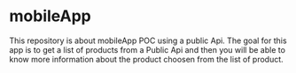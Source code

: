 # mobileApp
This repository is about mobileApp POC using a public Api. The goal for this app is to get a list of products from a Public Api and then you will be able to know more information about the product choosen from the list of product.
